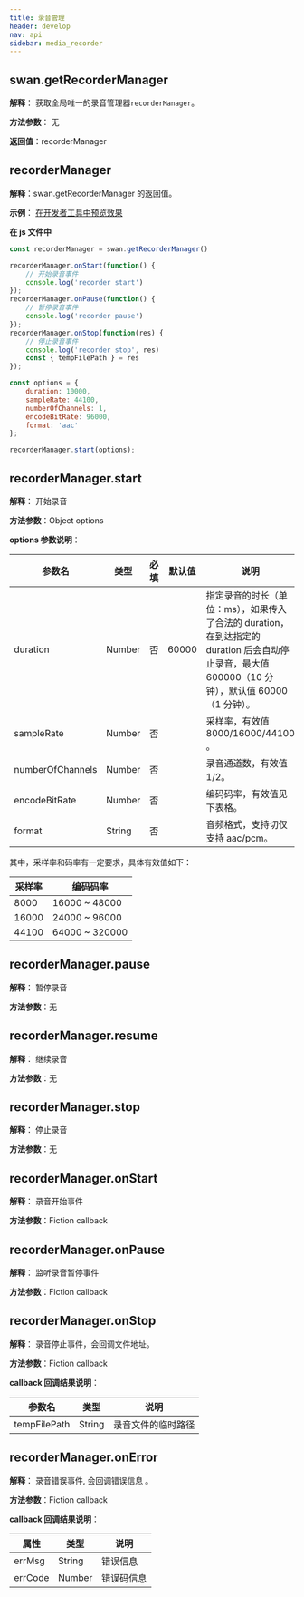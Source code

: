 ```yaml
---
title: 录音管理
header: develop
nav: api
sidebar: media_recorder
---
```



## swan.getRecorderManager

**解释**： 获取全局唯一的录音管理器`recorderManager`。

**方法参数**： 无

**返回值**：recorderManager

## recorderManager

**解释**：swan.getRecorderManager 的返回值。

**示例**：
<a href="swanide://fragment/9594161131c27e789538f1e4bb99f4b51559049882382" title="在开发者工具中预览效果" target="_self">在开发者工具中预览效果</a>

**在 js 文件中**

```javascript
const recorderManager = swan.getRecorderManager()

recorderManager.onStart(function() {
    // 开始录音事件
    console.log('recorder start')
});
recorderManager.onPause(function() {
    // 暂停录音事件
    console.log('recorder pause')
});
recorderManager.onStop(function(res) {
    // 停止录音事件
    console.log('recorder stop', res)
    const { tempFilePath } = res
});

const options = {
    duration: 10000,
    sampleRate: 44100,
    numberOfChannels: 1,
    encodeBitRate: 96000,
    format: 'aac'
};

recorderManager.start(options);

```


## recorderManager.start 

**解释**： 开始录音

**方法参数**：Object options 

**options 参数说明**：

|参数名 | 类型 | 必填 | 默认值|说明 |
|---- | ---- | ---- | ---|---- |
|duration |Number | 否 |60000| 指定录音的时长（单位：ms），如果传入了合法的 duration，在到达指定的 duration 后会自动停止录音，最大值 600000（10 分钟），默认值 60000（1 分钟）。|
|sampleRate |Number |否 | |采样率，有效值 8000/16000/44100 。|
|numberOfChannels |Number |否 | |录音通道数，有效值 1/2。 |
|encodeBitRate |Number |否 | |编码码率，有效值见下表格。 |
|format |String |否 | |音频格式，支持切仅支持 aac/pcm。 |

其中，采样率和码率有一定要求，具体有效值如下：

|采样率 | 编码码率 |
|---- | ---- |
|8000 | 16000 ~ 48000|
|16000| 24000 ~ 96000|
|44100| 64000 ~ 320000|

## recorderManager.pause


**解释**： 暂停录音

**方法参数**：无


## recorderManager.resume

**解释**： 继续录音

**方法参数**：无


## recorderManager.stop 

**解释**： 停止录音

**方法参数**：无

## recorderManager.onStart


**解释**： 录音开始事件

**方法参数**：Fiction callback


## recorderManager.onPause

**解释**： 监听录音暂停事件

**方法参数**：Fiction callback

## recorderManager.onStop

**解释**： 录音停止事件，会回调文件地址。

**方法参数**：Fiction callback

**callback 回调结果说明**：

|参数名| 类型 | 说明 |
|---- | ---- | ---- |
|tempFilePath |String | 录音文件的临时路径 |

## recorderManager.onError


**解释**： 录音错误事件, 会回调错误信息 。

**方法参数**：Fiction callback


**callback 回调结果说明**：

|属性 | 类型 | 说明 |
|---- | ---- | ---- |
|errMsg |String | 错误信息 |
|errCode|Number|错误码信息|

